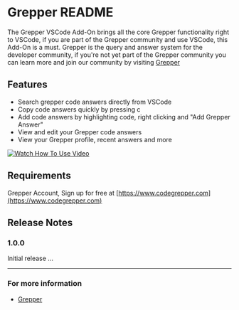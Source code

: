 # Grepper README
The Grepper VSCode Add-On brings all the core Grepper functionality right to VSCode, if you are part of the Grepper community and use VSCode, this Add-On is a must. Grepper is the query and answer system for the developer community, if you're not yet part of the Grepper community you can learn more and join our community by visiting [Grepper](https://www.codegrepper.com)

## Features
* Search grepper code answers directly from VSCode
* Copy code answers quickly by pressing c
* Add code answers by highlighting code, right clicking and "Add Grepper Answer"
* View and edit your Grepper code answers
* View your Grepper profile, recent answers and more

[![Watch How To Use Video](https://www.codegrepper.com/images/vscode_video_preview.png)](https://www.youtube.com/watch?v=rhQ_0toEIwY)

## Requirements

Grepper Account, Sign up for free at [https://www.codegrepper.com](https://www.codegrepper.com)


## Release Notes

### 1.0.0

Initial release ...

-----------------------------------------------------------------------------------------------------------
### For more information

* [Grepper](https://www.codegrepper.com)


